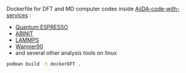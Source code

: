 Dockerfile for DFT and MD computer codes inside [AiiDA-code-with-services](https://www.aiida.net/) : 
- [Quantum ESPRESSO](https://www.quantum-espresso.org/)
- [ABINIT](https://www.abinit.org/)
- [LAMMPS](https://www.lammps.org/#gsc.tab=0)
- [Wannier90](https://wannier.org/)
- and several other analysis tools
on linux

```bash
podman build -t dockerDFT .
```
